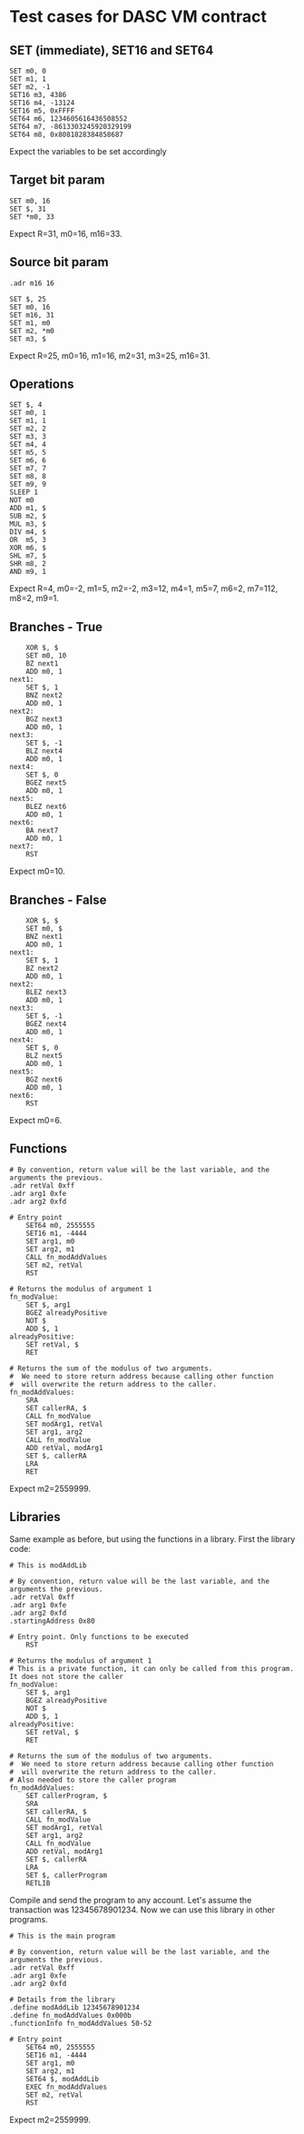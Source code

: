 # Test cases for DASC VM contract

## SET (immediate), SET16 and SET64
```
SET m0, 0
SET m1, 1
SET m2, -1
SET16 m3, 4386
SET16 m4, -13124
SET16 m5, 0xFFFF
SET64 m6, 1234605616436508552
SET64 m7, -8613303245920329199
SET64 m8, 0x8081828384858687
```
Expect the variables to be set accordingly

## Target bit param
```
SET m0, 16
SET $, 31
SET *m0, 33
```
Expect R=31, m0=16, m16=33.

## Source bit param
```
.adr m16 16

SET $, 25
SET m0, 16
SET m16, 31
SET m1, m0
SET m2, *m0
SET m3, $
```
Expect R=25, m0=16, m1=16, m2=31, m3=25, m16=31.

## Operations
```
SET $, 4
SET m0, 1
SET m1, 1
SET m2, 2
SET m3, 3
SET m4, 4
SET m5, 5
SET m6, 6
SET m7, 7
SET m8, 8
SET m9, 9
SLEEP 1
NOT m0
ADD m1, $
SUB m2, $
MUL m3, $
DIV m4, $
OR  m5, 3
XOR m6, $
SHL m7, $
SHR m8, 2
AND m9, 1
```
Expect R=4, m0=-2, m1=5, m2=-2, m3=12, m4=1, m5=7, m6=2, m7=112, m8=2, m9=1.

## Branches - True
```
    XOR $, $
    SET m0, 10
    BZ next1
    ADD m0, 1
next1:
    SET $, 1
    BNZ next2
    ADD m0, 1
next2:
    BGZ next3
    ADD m0, 1
next3:
    SET $, -1
    BLZ next4
    ADD m0, 1
next4:
    SET $, 0
    BGEZ next5
    ADD m0, 1
next5:
    BLEZ next6
    ADD m0, 1
next6:
    BA next7
    ADD m0, 1
next7:
    RST
```
Expect m0=10.

## Branches - False
```
    XOR $, $
    SET m0, $
    BNZ next1
    ADD m0, 1
next1:
    SET $, 1
    BZ next2
    ADD m0, 1
next2:
    BLEZ next3
    ADD m0, 1
next3:
    SET $, -1
    BGEZ next4
    ADD m0, 1
next4:
    SET $, 0
    BLZ next5
    ADD m0, 1
next5:
    BGZ next6
    ADD m0, 1
next6:
    RST
```
Expect m0=6.

## Functions

```
# By convention, return value will be the last variable, and the arguments the previous.
.adr retVal 0xff
.adr arg1 0xfe
.adr arg2 0xfd

# Entry point
    SET64 m0, 2555555
    SET16 m1, -4444
    SET arg1, m0
    SET arg2, m1
    CALL fn_modAddValues
    SET m2, retVal
    RST

# Returns the modulus of argument 1
fn_modValue:
    SET $, arg1
    BGEZ alreadyPositive
    NOT $
    ADD $, 1
alreadyPositive:
    SET retVal, $
    RET

# Returns the sum of the modulus of two arguments.
#  We need to store return address because calling other function
#  will overwrite the return address to the caller.
fn_modAddValues:
    SRA
    SET callerRA, $
    CALL fn_modValue
    SET modArg1, retVal
    SET arg1, arg2
    CALL fn_modValue
    ADD retVal, modArg1
    SET $, callerRA
    LRA
    RET
```
Expect m2=2559999.

## Libraries

Same example as before, but using the functions in a library. First the library code:
```
# This is modAddLib

# By convention, return value will be the last variable, and the arguments the previous.
.adr retVal 0xff
.adr arg1 0xfe
.adr arg2 0xfd
.startingAddress 0x80

# Entry point. Only functions to be executed
    RST

# Returns the modulus of argument 1
# This is a private function, it can only be called from this program. It does not store the caller
fn_modValue:
    SET $, arg1
    BGEZ alreadyPositive
    NOT $
    ADD $, 1
alreadyPositive:
    SET retVal, $
    RET

# Returns the sum of the modulus of two arguments.
#  We need to store return address because calling other function
#  will overwrite the return address to the caller.
# Also needed to store the caller program
fn_modAddValues:
    SET callerProgram, $
    SRA
    SET callerRA, $
    CALL fn_modValue
    SET modArg1, retVal
    SET arg1, arg2
    CALL fn_modValue
    ADD retVal, modArg1
    SET $, callerRA
    LRA
    SET $, callerProgram
    RETLIB
```
Compile and send the program to any account. Let's assume the transaction was 12345678901234. Now we can use this library in other programs.

```
# This is the main program

# By convention, return value will be the last variable, and the arguments the previous.
.adr retVal 0xff
.adr arg1 0xfe
.adr arg2 0xfd

# Details from the library
.define modAddLib 12345678901234
.define fn_modAddValues 0x000b
.functionInfo fn_modAddValues 50-52

# Entry point
    SET64 m0, 2555555
    SET16 m1, -4444
    SET arg1, m0
    SET arg2, m1
    SET64 $, modAddLib
    EXEC fn_modAddValues
    SET m2, retVal
    RST
```
Expect m2=2559999.
